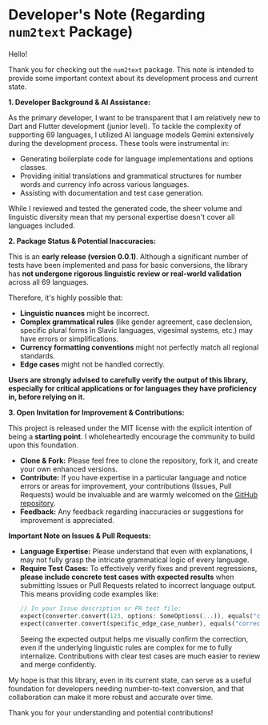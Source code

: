 # Developer's Note (Regarding `num2text` Package)

Hello!

Thank you for checking out the `num2text` package. This note is intended to provide some important context about its development process and current state.

**1. Developer Background & AI Assistance:**

As the primary developer, I want to be transparent that I am relatively new to Dart and Flutter development (junior level). To tackle the complexity of supporting 69 languages, I utilized AI language models Gemini extensively during the development process. These tools were instrumental in:

- Generating boilerplate code for language implementations and options classes.
- Providing initial translations and grammatical structures for number words and currency info across various languages.
- Assisting with documentation and test case generation.

While I reviewed and tested the generated code, the sheer volume and linguistic diversity mean that my personal expertise doesn't cover all languages included.

**2. Package Status & Potential Inaccuracies:**

This is an **early release (version 0.0.1)**. Although a significant number of tests have been implemented and pass for basic conversions, the library has **not undergone rigorous linguistic review or real-world validation** across all 69 languages.

Therefore, it's highly possible that:

- **Linguistic nuances** might be incorrect.
- **Complex grammatical rules** (like gender agreement, case declension, specific plural forms in Slavic languages, vigesimal systems, etc.) may have errors or simplifications.
- **Currency formatting conventions** might not perfectly match all regional standards.
- **Edge cases** might not be handled correctly.

**Users are strongly advised to carefully verify the output of this library, especially for critical applications or for languages they have proficiency in, before relying on it.**

**3. Open Invitation for Improvement & Contributions:**

This project is released under the MIT license with the explicit intention of being a **starting point**. I wholeheartedly encourage the community to build upon this foundation.

- **Clone & Fork:** Please feel free to clone the repository, fork it, and create your own enhanced versions.
- **Contribute:** If you have expertise in a particular language and notice errors or areas for improvement, your contributions (Issues, Pull Requests) would be invaluable and are warmly welcomed on the [GitHub repository](https://github.com/vemines/num2text).
- **Feedback:** Any feedback regarding inaccuracies or suggestions for improvement is appreciated.

**Important Note on Issues & Pull Requests:**

- **Language Expertise:** Please understand that even with explanations, I may not fully grasp the intricate grammatical logic of every language.
- **Require Test Cases:** To effectively verify fixes and prevent regressions, **please include concrete test cases with expected results** when submitting Issues or Pull Requests related to incorrect language output. This means providing code examples like:
  ```dart
  // In your Issue description or PR test file:
  expect(converter.convert(123, options: SomeOptions(...)), equals("correct expected output in the language"));
  expect(converter.convert(specific_edge_case_number), equals("correct edge case output"));
  ```
  Seeing the expected output helps me visually confirm the correction, even if the underlying linguistic rules are complex for me to fully internalize. Contributions with clear test cases are much easier to review and merge confidently.

My hope is that this library, even in its current state, can serve as a useful foundation for developers needing number-to-text conversion, and that collaboration can make it more robust and accurate over time.

Thank you for your understanding and potential contributions!
